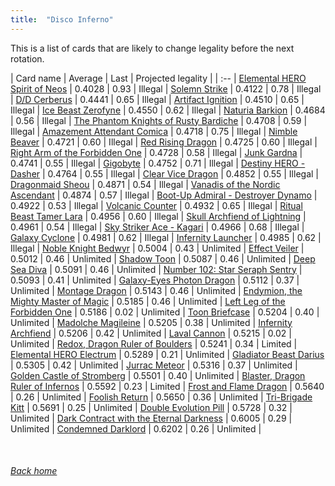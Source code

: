 ```yaml
---
title:  "Disco Inferno"
---
```


This is a list of cards that are likely to change legality before the next rotation.

| Card name | Average | Last | Projected legality |
| :-- |
[Elemental HERO Spirit of Neos](https://db.ygoprodeck.com/card/?search=Elemental%20HERO%20Spirit%20of%20Neos) | 0.4028 | 0.93 | Illegal |
[Solemn Strike](https://db.ygoprodeck.com/card/?search=Solemn%20Strike) | 0.4122 | 0.78 | Illegal |
[D/D Cerberus](https://db.ygoprodeck.com/card/?search=D/D%20Cerberus) | 0.4441 | 0.65 | Illegal |
[Artifact Ignition](https://db.ygoprodeck.com/card/?search=Artifact%20Ignition) | 0.4510 | 0.65 | Illegal |
[Ice Beast Zerofyne](https://db.ygoprodeck.com/card/?search=Ice%20Beast%20Zerofyne) | 0.4550 | 0.62 | Illegal |
[Naturia Barkion](https://db.ygoprodeck.com/card/?search=Naturia%20Barkion) | 0.4684 | 0.56 | Illegal |
[The Phantom Knights of Rusty Bardiche](https://db.ygoprodeck.com/card/?search=The%20Phantom%20Knights%20of%20Rusty%20Bardiche) | 0.4708 | 0.59 | Illegal |
[Amazement Attendant Comica](https://db.ygoprodeck.com/card/?search=Amazement%20Attendant%20Comica) | 0.4718 | 0.75 | Illegal |
[Nimble Beaver](https://db.ygoprodeck.com/card/?search=Nimble%20Beaver) | 0.4721 | 0.60 | Illegal |
[Red Rising Dragon](https://db.ygoprodeck.com/card/?search=Red%20Rising%20Dragon) | 0.4725 | 0.60 | Illegal |
[Right Arm of the Forbidden One](https://db.ygoprodeck.com/card/?search=Right%20Arm%20of%20the%20Forbidden%20One) | 0.4728 | 0.58 | Illegal |
[Junk Gardna](https://db.ygoprodeck.com/card/?search=Junk%20Gardna) | 0.4741 | 0.55 | Illegal |
[Gigobyte](https://db.ygoprodeck.com/card/?search=Gigobyte) | 0.4752 | 0.71 | Illegal |
[Destiny HERO - Dasher](https://db.ygoprodeck.com/card/?search=Destiny%20HERO%20-%20Dasher) | 0.4764 | 0.55 | Illegal |
[Clear Vice Dragon](https://db.ygoprodeck.com/card/?search=Clear%20Vice%20Dragon) | 0.4852 | 0.55 | Illegal |
[Dragonmaid Sheou](https://db.ygoprodeck.com/card/?search=Dragonmaid%20Sheou) | 0.4871 | 0.54 | Illegal |
[Vanadis of the Nordic Ascendant](https://db.ygoprodeck.com/card/?search=Vanadis%20of%20the%20Nordic%20Ascendant) | 0.4874 | 0.57 | Illegal |
[Boot-Up Admiral - Destroyer Dynamo](https://db.ygoprodeck.com/card/?search=Boot-Up%20Admiral%20-%20Destroyer%20Dynamo) | 0.4922 | 0.53 | Illegal |
[Volcanic Counter](https://db.ygoprodeck.com/card/?search=Volcanic%20Counter) | 0.4932 | 0.65 | Illegal |
[Ritual Beast Tamer Lara](https://db.ygoprodeck.com/card/?search=Ritual%20Beast%20Tamer%20Lara) | 0.4956 | 0.60 | Illegal |
[Skull Archfiend of Lightning](https://db.ygoprodeck.com/card/?search=Skull%20Archfiend%20of%20Lightning) | 0.4961 | 0.54 | Illegal |
[Sky Striker Ace - Kagari](https://db.ygoprodeck.com/card/?search=Sky%20Striker%20Ace%20-%20Kagari) | 0.4966 | 0.68 | Illegal |
[Galaxy Cyclone](https://db.ygoprodeck.com/card/?search=Galaxy%20Cyclone) | 0.4981 | 0.62 | Illegal |
[Infernity Launcher](https://db.ygoprodeck.com/card/?search=Infernity%20Launcher) | 0.4985 | 0.62 | Illegal |
[Noble Knight Bedwyr](https://db.ygoprodeck.com/card/?search=Noble%20Knight%20Bedwyr) | 0.5004 | 0.43 | Unlimited |
[Effect Veiler](https://db.ygoprodeck.com/card/?search=Effect%20Veiler) | 0.5012 | 0.46 | Unlimited |
[Shadow Toon](https://db.ygoprodeck.com/card/?search=Shadow%20Toon) | 0.5087 | 0.46 | Unlimited |
[Deep Sea Diva](https://db.ygoprodeck.com/card/?search=Deep%20Sea%20Diva) | 0.5091 | 0.46 | Unlimited |
[Number 102: Star Seraph Sentry](https://db.ygoprodeck.com/card/?search=Number%20102:%20Star%20Seraph%20Sentry) | 0.5093 | 0.41 | Unlimited |
[Galaxy-Eyes Photon Dragon](https://db.ygoprodeck.com/card/?search=Galaxy-Eyes%20Photon%20Dragon) | 0.5112 | 0.37 | Unlimited |
[Montage Dragon](https://db.ygoprodeck.com/card/?search=Montage%20Dragon) | 0.5143 | 0.46 | Unlimited |
[Endymion, the Mighty Master of Magic](https://db.ygoprodeck.com/card/?search=Endymion,%20the%20Mighty%20Master%20of%20Magic) | 0.5185 | 0.46 | Unlimited |
[Left Leg of the Forbidden One](https://db.ygoprodeck.com/card/?search=Left%20Leg%20of%20the%20Forbidden%20One) | 0.5186 | 0.02 | Unlimited |
[Toon Briefcase](https://db.ygoprodeck.com/card/?search=Toon%20Briefcase) | 0.5204 | 0.40 | Unlimited |
[Madolche Magileine](https://db.ygoprodeck.com/card/?search=Madolche%20Magileine) | 0.5205 | 0.38 | Unlimited |
[Infernity Archfiend](https://db.ygoprodeck.com/card/?search=Infernity%20Archfiend) | 0.5206 | 0.42 | Unlimited |
[Laval Cannon](https://db.ygoprodeck.com/card/?search=Laval%20Cannon) | 0.5215 | 0.02 | Unlimited |
[Redox, Dragon Ruler of Boulders](https://db.ygoprodeck.com/card/?search=Redox,%20Dragon%20Ruler%20of%20Boulders) | 0.5241 | 0.34 | Limited |
[Elemental HERO Electrum](https://db.ygoprodeck.com/card/?search=Elemental%20HERO%20Electrum) | 0.5289 | 0.21 | Unlimited |
[Gladiator Beast Darius](https://db.ygoprodeck.com/card/?search=Gladiator%20Beast%20Darius) | 0.5305 | 0.42 | Unlimited |
[Jurrac Meteor](https://db.ygoprodeck.com/card/?search=Jurrac%20Meteor) | 0.5316 | 0.37 | Unlimited |
[Golden Castle of Stromberg](https://db.ygoprodeck.com/card/?search=Golden%20Castle%20of%20Stromberg) | 0.5501 | 0.40 | Unlimited |
[Blaster, Dragon Ruler of Infernos](https://db.ygoprodeck.com/card/?search=Blaster,%20Dragon%20Ruler%20of%20Infernos) | 0.5592 | 0.23 | Limited |
[Frost and Flame Dragon](https://db.ygoprodeck.com/card/?search=Frost%20and%20Flame%20Dragon) | 0.5640 | 0.26 | Unlimited |
[Foolish Return](https://db.ygoprodeck.com/card/?search=Foolish%20Return) | 0.5650 | 0.36 | Unlimited |
[Tri-Brigade Kitt](https://db.ygoprodeck.com/card/?search=Tri-Brigade%20Kitt) | 0.5691 | 0.25 | Unlimited |
[Double Evolution Pill](https://db.ygoprodeck.com/card/?search=Double%20Evolution%20Pill) | 0.5728 | 0.32 | Unlimited |
[Dark Contract with the Eternal Darkness](https://db.ygoprodeck.com/card/?search=Dark%20Contract%20with%20the%20Eternal%20Darkness) | 0.6005 | 0.29 | Unlimited |
[Condemned Darklord](https://db.ygoprodeck.com/card/?search=Condemned%20Darklord) | 0.6202 | 0.26 | Unlimited |

<br>

###### [Back home](index)